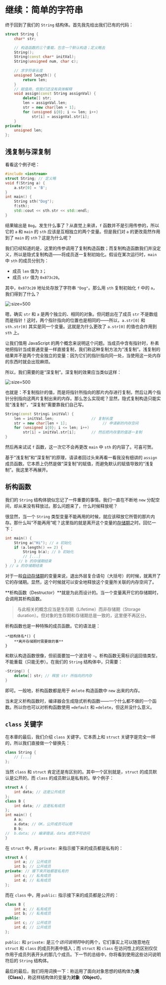# 继续：简单的字符串

终于回到了我们的 `String` 结构体。首先我先给出我们已有的代码：
```cpp
struct String {
    char* str;

    // 构造函数的三个重载，包含一个默认构造；定义略去
    String();
    String(const char* initVal);
    String(unsigned num, char c);
    
    // 求字符串长度
    unsigned length() {
        return len;
    }
    // 赋值用，但我们还没有具体解释
    void assign(const String assignVal) {
        delete[] str;
        len = assignVal.len;
        str = new char[len + 1];
        for (unsigned i{0}; i <= len; i++)
            str[i] = assignVal.str[i];
    }
private:
    unsigned len;
};
```

## 浅复制与深复制

看看这个例子吧：
```cpp
#include <iostream>
struct String; // 定义略
void f(String a) {
    a.str[0] = 'B';
}
int main() {
    String sth("Dog");
    f(sth);
    std::cout << sth.str << std::endl;
}
```
结果输出是 `Bog`。发生什么事了？从直觉上来讲，`f` 函数并不是引用传参的，所以它的 `a` 和 `main` 的 `sth` 应该是互相独立的两个变量。但是我们对 `a` 的更改竟然作用到了 `main` 的 `sth`？这是为什么呢？

我们已经知道的是，这里的传参调用了复制构造函数；而复制构造函数我们并没定义，所以是隐式复制构造——将成员逐一复制初始化。假设在某次运行时，`main` 中 `sth` 的成员分别为：
- 成员 `len` 值为 `3`；
- 成员 `str` 值为 `0x873c20`。

其中，`0x873c20` 地址处存放了字符串 `"Dog"`。那么用 `sth` 复制初始化 `f` 中的 `a`，我们得到了什么？

![](https://s3.ax1x.com/2021/01/23/s7OYct.png ':size=500')

嗯，确实 `str` 和 `a` 是两个独立的、相同的对象。但问题出在了成员 `str` 不是数组而是指针！这时，两个指针指向的位置也是相同的——所以，`a.str[0]` 和 `sth.str[0]` 其实是同一个变量。这就是为什么更改了 `a.str[0]` 的值也会作用到 `sth` 上。

让我们借用 JavaScript 的两个概念来说明这个问题。当成员中含有指针时，朴素地把指针当成普通变量一样直接复制，我们称这种复制方法为“浅复制”。浅复制的结果并不是两个完全独立的变量：因为它们的指针指向同一处，当使用这一处内存的东西时就会出现麻烦。

所以，我们需要的是“深复制”。深复制的效果应当类似这样：

![](https://s3.ax1x.com/2021/01/23/s7Xn8s.png ':size=500')

也就是：不复制指针的值，而是将指针所指向的那片内存进行复制，然后让两个指针分别指向这两片复制出来的内存。那么怎么实现呢？显然，隐式复制构造只能实现“浅复制”，“深复制”需要靠我们自己写。

```cpp
String(const String& initVal) {
    len = initVal.len;                 // 复制长度
    str = new char[len + 1];                // 申请新的内存空间
    for (unsigned i{0}; i <= len; i++)
        str[i] = initVal.str[i];       // 然后把内存里的值逐一复制
}
```

然后再来试试 `f` 函数，这一次它不会再更改 `main` 中 `sth` 的内容了。可喜可贺。

基于“浅复制”和“深复制”的原理，请读者回过头来再看一看我没有细讲的 `assign` 成员函数。它本质上仍然是做“深复制”的赋值，而避免默认的赋值导致的“浅复制”。我这里不再展开。

## 析构函数

我们的 `String` 结构体貌似忘记了一件重要的事情。我们一直在不断地 `new` 分配空间，却从来没有释放过。那么问题来了，什么时候释放呢？

很显然，当一个 `String` 类型变量不能再用的时候，就应该释放它所管的那片内存。那什么叫“不能再用”呢？这里指的就是离开这个变量的[存储期](ch04/list/storage_duration)之时。回忆一下：
```cpp
int main() { 
    String a("Hi"); // a 初始化
    if (a.length() == 2) {
        String b(a); // b 初始化
        // [...]
    } // b 的存储期结束
} // a 的存储期结束
```
对于一般[自动存储期](ch04/list/storage_duration#自动存储期)的变量来说，退出外层复合语句（大括号）的时候，就离开了它的存储期。显然，这个时候就可以安全地释放这个变量所关联的内存空间了。

**析构函数（Destructor）**就是为此而设计的。当一个变量离开它的存储期时，会调用其析构函数。

> 与此相关的概念应当是生存期（Lifetime）而非存储期（Storage duration）。但对象的生存期和存储期总是一致的，这里便不再区分。

析构函数也是一种特殊的成员函数。它的语法是：
```sdsc
~*结构体名*() {
    **离开存储期时需要做的事**
}
```
和默认构造函数很像，但前面要加一个波浪号 `~`。析构函数无需标识返回值类型，不能重载（只能无参）。在我们的 `String` 结构体中，只需要：
```cpp
~String() {
    delete[] str; // 释放 str 所指向的内存
}
```
即可。一般地，析构函数都是用于 `delete` 构造函数中 `new` 出来的内存。

当未定义析构函数时，编译器会生成隐式析构函数——一个什么都不做的一个函数。所以你也可以对析构函数使用 `=default` 和 `=delete`，但这并没什么意义。

## `class` 关键字

在本章的最后，我们介绍 `class` 关键字。它本质上和 `struct` 关键字是完全一样的，所以我们直接做一个替换先：
```cpp
class String {
    // [...]
};
```
当然 `class` 和 `struct` 肯定还是有区别的。其中一个区别就是，`struct` 的成员默认是公开的，而 `class` 的成员默认是私有的。举个例子：
```CPP
struct A {
    int data; // 这是公开成员
};
class B {
    int data; // 这是私有成员
};
int main() {
    A a;
    a.data; // OK，公开成员可以用
    B b;
//  b.data; // 编译错误，data 成员不可访问
}
```
在 `struct` 中，用 `private:` 来指示接下来的成员都是私有的：
```cpp
struct A {
    int a; // 公开成员
    int b; // 公开成员
private: // 接下来开始都是私有的
    int c; // 私有成员
    int d; // 私有成员
};
```
而在 `class` 中，用 `public:` 指示接下来的成员都是公开的：
```cpp
class B {
    int a; // 私有成员
    int b; // 私有成员
public:
    int c; // 公开成员
    int d; // 公开成员
};
```
`public:` 和 `private:` 是三个*访问说明符*中的两个，它们事实上可以随意地在 `struct` 和 `class` 的成员列表中插入；而 `struct` 和 `class` 在访问性上的区别仅仅作用于成员列表开头的那几个成员。下一节的总结中，你将看到使用这些访问说明符后的 `String` 结构体。

最后的最后，我们将用词换一下：称运用了面向对象思想的结构体为**类（Class）**，称这样结构体的变量为**对象（Object）**。